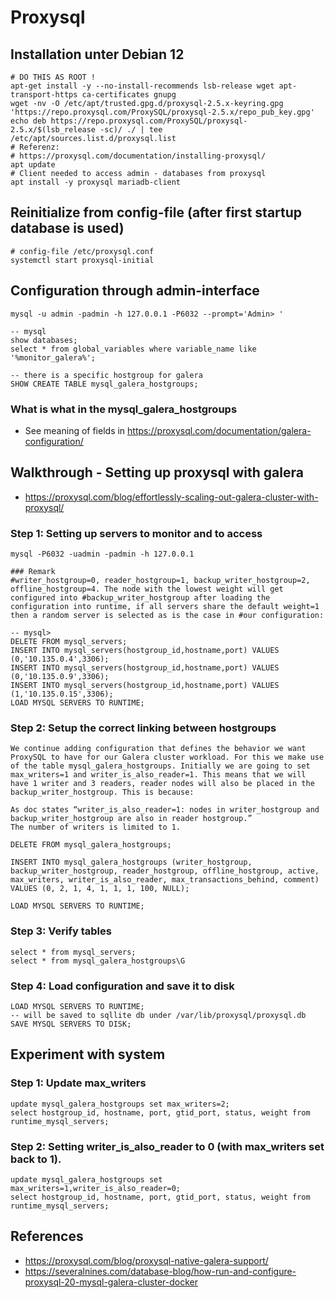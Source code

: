 # Proxysql 

## Installation unter Debian 12 

```
# DO THIS AS ROOT ! 
apt-get install -y --no-install-recommends lsb-release wget apt-transport-https ca-certificates gnupg
wget -nv -O /etc/apt/trusted.gpg.d/proxysql-2.5.x-keyring.gpg 'https://repo.proxysql.com/ProxySQL/proxysql-2.5.x/repo_pub_key.gpg'
echo deb https://repo.proxysql.com/ProxySQL/proxysql-2.5.x/$(lsb_release -sc)/ ./ | tee /etc/apt/sources.list.d/proxysql.list
# Referenz:
# https://proxysql.com/documentation/installing-proxysql/
apt update
# Client needed to access admin - databases from proxysql 
apt install -y proxysql mariadb-client 
```

## Reinitialize from config-file (after first startup database is used)

```
# config-file /etc/proxysql.conf 
systemctl start proxysql-initial
```

## Configuration through admin-interface 

```
mysql -u admin -padmin -h 127.0.0.1 -P6032 --prompt='Admin> '
```

```
-- mysql
show databases;
select * from global_variables where variable_name like '%monitor_galera%';

-- there is a specific hostgroup for galera
SHOW CREATE TABLE mysql_galera_hostgroups;
```

### What is what in the mysql_galera_hostgroups 

  * See meaning of fields in https://proxysql.com/documentation/galera-configuration/

## Walkthrough - Setting up proxysql with galera 

  * https://proxysql.com/blog/effortlessly-scaling-out-galera-cluster-with-proxysql/


### Step 1: Setting up servers to monitor and to access 

```
mysql -P6032 -uadmin -padmin -h 127.0.0.1
```

```
### Remark 
#writer_hostgroup=0, reader_hostgroup=1, backup_writer_hostgroup=2, offline_hostgroup=4. The node with the lowest weight will get configured into #backup_writer_hostgroup after loading the configuration into runtime, if all servers share the default weight=1 then a random server is selected as is the case in #our configuration:
```

```
-- mysql>
DELETE FROM mysql_servers;
INSERT INTO mysql_servers(hostgroup_id,hostname,port) VALUES (0,'10.135.0.4',3306);
INSERT INTO mysql_servers(hostgroup_id,hostname,port) VALUES (0,'10.135.0.9',3306);
INSERT INTO mysql_servers(hostgroup_id,hostname,port) VALUES (1,'10.135.0.15',3306);
LOAD MYSQL SERVERS TO RUNTIME;
```

### Step 2: Setup the correct linking between hostgroups

```
We continue adding configuration that defines the behavior we want ProxySQL to have for our Galera cluster workload. For this we make use of the table mysql_galera_hostgroups. Initially we are going to set max_writers=1 and writer_is_also_reader=1. This means that we will have 1 writer and 3 readers, reader nodes will also be placed in the backup_writer_hostgroup. This is because:

As doc states “writer_is_also_reader=1: nodes in writer_hostgroup and backup_writer_hostgroup are also in reader hostgroup.”
The number of writers is limited to 1.
```

```
DELETE FROM mysql_galera_hostgroups;

INSERT INTO mysql_galera_hostgroups (writer_hostgroup, backup_writer_hostgroup, reader_hostgroup, offline_hostgroup, active, max_writers, writer_is_also_reader, max_transactions_behind, comment) VALUES (0, 2, 1, 4, 1, 1, 1, 100, NULL);

LOAD MYSQL SERVERS TO RUNTIME;
```

### Step 3: Verify tables 

```
select * from mysql_servers;
select * from mysql_galera_hostgroups\G
```

### Step 4: Load configuration and save it to disk 

```
LOAD MYSQL SERVERS TO RUNTIME;
-- will be saved to sqllite db under /var/lib/proxysql/proxysql.db
SAVE MYSQL SERVERS TO DISK;
```

## Experiment with system 

### Step 1: Update max_writers 

```
update mysql_galera_hostgroups set max_writers=2;
select hostgroup_id, hostname, port, gtid_port, status, weight from runtime_mysql_servers;

```

### Step 2: Setting writer_is_also_reader to 0 (with max_writers set back to 1).

```
update mysql_galera_hostgroups set max_writers=1,writer_is_also_reader=0;
select hostgroup_id, hostname, port, gtid_port, status, weight from runtime_mysql_servers;

```



## References

  * https://proxysql.com/blog/proxysql-native-galera-support/
  * https://severalnines.com/database-blog/how-run-and-configure-proxysql-20-mysql-galera-cluster-docker

